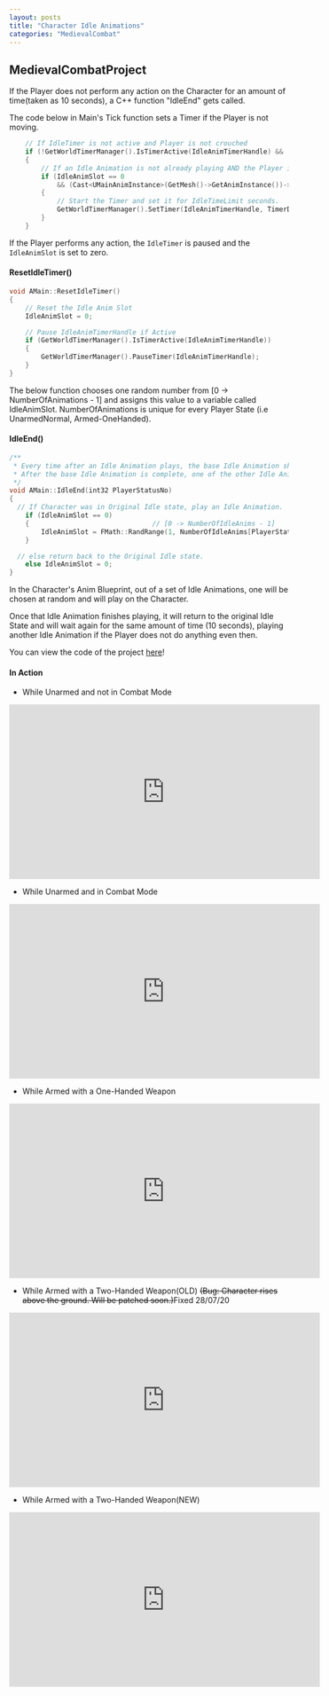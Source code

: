 ```yaml
---
layout: posts
title: "Character Idle Animations"
categories: "MedievalCombat"
---
```


## MedievalCombatProject

If the Player does not perform any action on the Character for an amount of time(taken as 10 seconds), 
a C++ function "IdleEnd" gets called.

The code below in Main's Tick function sets a Timer if the Player is not moving.

```cpp
	// If IdleTimer is not active and Player is not crouched
	if (!GetWorldTimerManager().IsTimerActive(IdleAnimTimerHandle) && !bCrouched)
	{
		// If an Idle Animation is not already playing AND the Player is not moving
		if (IdleAnimSlot == 0
			&& (Cast<UMainAnimInstance>(GetMesh()->GetAnimInstance())->MovementSpeed == 0))
		{
			// Start the Timer and set it for IdleTimeLimit seconds.
			GetWorldTimerManager().SetTimer(IdleAnimTimerHandle, TimerDel, IdleTimeLimit, false);
		}
	}
```
If the Player performs any action, the `IdleTimer` is paused and the `IdleAnimSlot` is set to zero.

#### ResetIdleTimer()
```cpp
void AMain::ResetIdleTimer()
{
	// Reset the Idle Anim Slot
	IdleAnimSlot = 0;

	// Pause IdleAnimTimerHandle if Active
	if (GetWorldTimerManager().IsTimerActive(IdleAnimTimerHandle))
	{
		GetWorldTimerManager().PauseTimer(IdleAnimTimerHandle);
	}
}
```
The below function chooses one random number from [0 -> NumberOfAnimations - 1] and assigns this value to 
a variable called IdleAnimSlot. NumberOfAnimations is unique for every Player State (i.e UnarmedNormal, Armed-OneHanded).

#### IdleEnd()
```cpp 
/**
 * Every time after an Idle Animation plays, the base Idle Animation should be played.
 * After the base Idle Animation is complete, one of the other Idle Animations will be randomly chosen.
 */
void AMain::IdleEnd(int32 PlayerStatusNo)
{
  // If Character was in Original Idle state, play an Idle Animation.
	if (IdleAnimSlot == 0)
	{                               // [0 -> NumberOfIdleAnims - 1]
		IdleAnimSlot = FMath::RandRange(1, NumberOfIdleAnims[PlayerStatusNo] - 1);
	}

  // else return back to the Original Idle state.
	else IdleAnimSlot = 0;
}
```

In the Character's Anim Blueprint,  out of a set of Idle Animations, one will be chosen at random and will play on the Character.

Once that Idle Animation finishes playing, it will return to the original Idle State and will wait again 
for the same amount of time (10 seconds), playing another Idle Animation if the Player does not do anything even then.

You can view the code of the project [here](https://github.com/1Gokul/MedievalCombatProject)!

#### In Action 

- While Unarmed and not in Combat Mode
<iframe src="https://www.youtube.com/embed/tc39nbjUEmc" width="560" height="315" frameborder="0"> </iframe> 

- While Unarmed and in Combat Mode
<iframe src="https://www.youtube.com/embed/hr8tECcHG1k" width="560" height="315" frameborder="0"> </iframe> 

- While Armed with a One-Handed Weapon
<iframe src="https://www.youtube.com/embed/KqrbYdRlxcw" width="560" height="315" frameborder="0"> </iframe> 

- While Armed with a Two-Handed Weapon(OLD) ~~(Bug: Character rises above the ground. Will be patched soon.)~~Fixed 28/07/20
<iframe src="https://www.youtube.com/embed/nVskVluF3to" width="560" height="315" frameborder="0"> </iframe> 

- While Armed with a Two-Handed Weapon(NEW)
<iframe src="https://www.youtube.com/embed/nVskVluF3to" width="560" height="315" frameborder="0"> </iframe>



